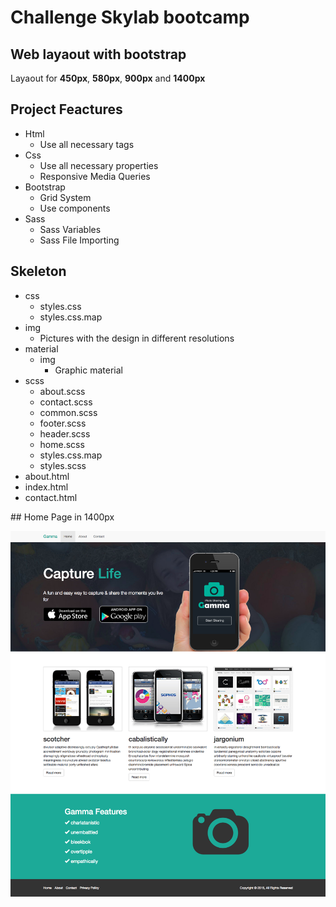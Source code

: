 # Challenge Skylab bootcamp

## Web layaout with bootstrap

Layaout for **450px**, **580px**, **900px** and **1400px**


## Project Feactures

- Html
    - Use all necessary tags
- Css
	- Use all necessary properties
    - Responsive Media Queries
- Bootstrap 
    - Grid System
    - Use components
- Sass 
    - Sass Variables
    - Sass File Importing


## Skeleton

- css
    - styles.css
    - styles.css.map
- img
    - Pictures with the design in different resolutions
- material
	- img
	    - Graphic material
- scss
    - about.scss
    - contact.scss
    - common.scss
    - footer.scss
    - header.scss
    - home.scss
    - styles.css.map
    - styles.scss
- about.html
- index.html
- contact.html


## Home Page in 1400px

![img/home-1400](img/home-1400.png)